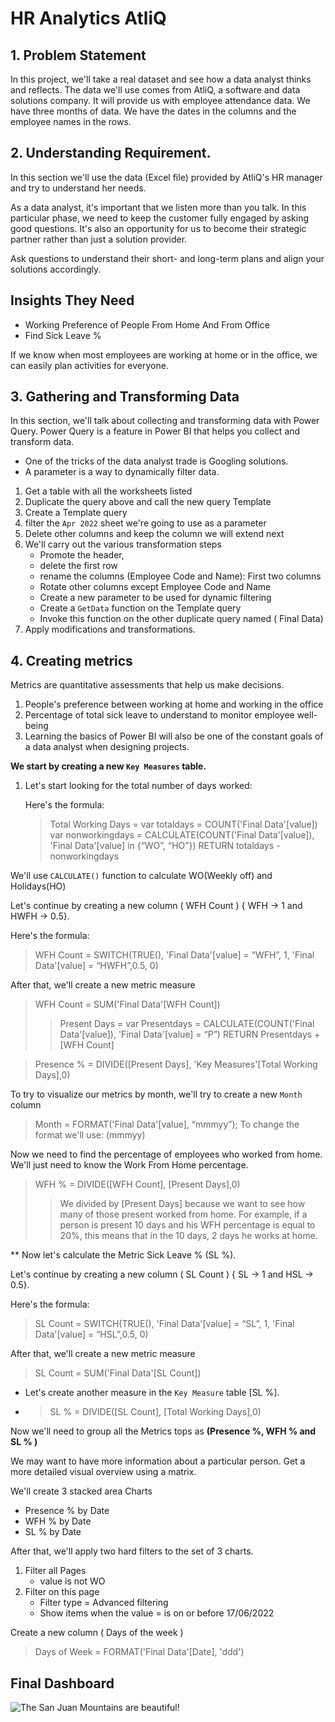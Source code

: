 # HR Analytics AtliQ

## **1. Problem Statement**

In this project, we'll take a real dataset and see how a data analyst thinks and reflects. The data we'll use comes from AtliQ, a software and data solutions company. It will provide us with employee attendance data. We have three months of data. We have the dates in the columns and the employee names in the rows.

## **2. Understanding Requirement.**

In this section we'll use the data (Excel file) provided by AtliQ's HR manager and try to understand her needs.

As a data analyst, it's important that we listen more than you talk. In this particular phase, we need to keep the customer fully engaged by asking good questions. It's also an opportunity for us to become their strategic partner rather than just a solution provider.

Ask questions to understand their short- and long-term plans and align your solutions accordingly.

## **Insights They Need**
 * Working Preference of People From Home And From Office
 * Find Sick Leave %

If we know when most employees are working at home or in the office, we can easily plan activities for everyone.

## **3. Gathering and Transforming Data**
In this section, we'll talk about collecting and transforming data with Power Query. Power Query is a feature in Power BI that helps you collect and transform data.

- One of the tricks of the data analyst trade is Googling solutions.
- A parameter is a way to dynamically filter data.

1. Get a table with all the worksheets listed
2. Duplicate the query above and call the new query Template
3. Create a Template query
4. filter the `Apr 2022` sheet we're going to use as a parameter
5. Delete other columns and keep the column we will extend next
6. We'll carry out the various transformation steps
   * Promote the header,
   * delete the first row
   * rename the columns (Employee Code and Name): First two columns 
   * Rotate other columns except Employee Code and Name
   * Create a new parameter to be used for dynamic filtering
   * Create a `GetData` function on the Template query
   * Invoke this function on the other duplicate query named ( Final Data)
7. Apply modifications and transformations.

## **4. Creating metrics**

Metrics are quantitative assessments that help us make decisions.

1. People's preference between working at home and working in the office
2. Percentage of total sick leave to understand to monitor employee well-being
3. Learning the basics of Power BI will also be one of the constant goals of a data analyst when designing projects.


**We start by creating a new `Key Measures` table.**

1. Let's start looking for the total number of days worked:

   Here's the formula:

   > Total Working Days =
   > var totaldays = COUNT('Final Data'[value])
   > var nonworkingdays = CALCULATE(COUNT('Final Data'[value]), 'Final Data'[value] in {“WO”, “HO”})
   > RETURN
   > totaldays - nonworkingdays

We'll use `CALCULATE()` function to calculate WO(Weekly off) and Holidays(HO)

Let's continue by creating a new column ( WFH Count ) { WFH -> 1 and HWFH -> 0.5}.

Here's the formula:

> WFH Count = SWITCH(TRUE(),
> 'Final Data'[value] = “WFH”, 1,
> 'Final Data'[value] = “HWFH”,0.5,
> 0)

After that, we'll create a new metric measure 

> WFH Count = SUM('Final Data'[WFH Count])
>
> > Present Days =
> > var Presentdays = CALCULATE(COUNT('Final Data'[value]), 'Final Data'[value] = “P”)
> > RETURN
> > Presentdays + [WFH Count]


> Presence % = DIVIDE([Present Days], 'Key Measures'[Total Working Days],0)

To try to visualize our metrics by month, we'll try to create a new `Month` column

> Month = FORMAT('Final Data'[value], “mmmyy”); To change the format we'll use: (mmmyy)

Now we need to find the percentage of employees who worked from home. We'll just need to know the Work From Home percentage.

> WFH % = DIVIDE([WFH Count], [Present Days],0)
>
> > We divided by [Present Days] because we want to see how many of those present worked from home. For example, if a person is present 10 days and his WFH percentage is equal to 20%, this means that in the 10 days, 2 days he works at home.

** Now let's calculate the Metric Sick Leave % (SL %).

Let's continue by creating a new column ( SL Count ) { SL -> 1 and HSL -> 0.5}.

Here's the formula:

> SL Count = SWITCH(TRUE(),
> 'Final Data'[value] = “SL”, 1,
> 'Final Data'[value] = “HSL”,0.5,
> 0)

After that, we'll create a new metric measure 

> SL Count = SUM('Final Data'[SL Count])

- Let's create another measure in the `Key Measure` table [SL %].
- > SL % = DIVIDE([SL Count], [Total Working Days],0)

Now we'll need to group all the Metrics tops as <strong>(Presence %, WFH % and SL % )</strong>

We may want to have more information about a particular person. Get a more detailed visual overview using a matrix.

We'll create 3 stacked area Charts
* Presence % by Date
* WFH % by Date
* SL % by Date

After that, we'll apply two hard filters to the set of 3 charts.

1. Filter all Pages
      * value is not WO
2. Filter on this page
      * Filter type =  Advanced filtering
      * Show items when the value = is on or before 17/06/2022

Create a new column ( Days of the week )

> Days of Week = FORMAT('Final Data'[Date], 'ddd')

## Final Dashboard 
![The San Juan Mountains are beautiful!](/assets/images/san-juan-mountains.jpg "San Juan Mountains")

